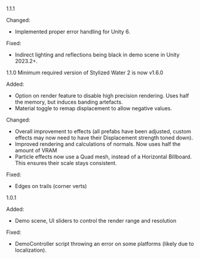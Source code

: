 ﻿1.1.1

Changed:
- Implemented proper error handling for Unity 6.

Fixed:
- Indirect lighting and reflections being black in demo scene in Unity 2023.2+.

1.1.0
Minimum required version of Stylized Water 2 is now v1.6.0

Added:
- Option on render feature to disable high precision rendering. Uses half the memory, but induces banding artefacts.
- Material toggle to remap displacement to allow negative values.

Changed:
- Overall improvement to effects (all prefabs have been adjusted, custom effects may now need to have their Displacement strength toned down).
- Improved rendering and calculations of normals. Now uses half the amount of VRAM
- Particle effects now use a Quad mesh, instead of a Horizontal Billboard. This ensures their scale stays consistent.

Fixed:
- Edges on trails (corner verts)

1.0.1

Added:
- Demo scene, UI sliders to control the render range and resolution

Fixed:
- DemoController script throwing an error on some platforms (likely due to localization).